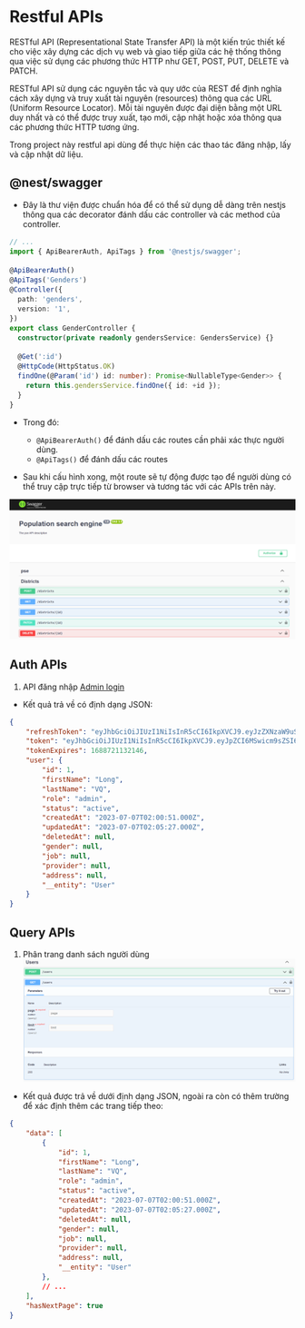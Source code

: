 # Restful APIs
RESTful API (Representational State Transfer API) là một kiến trúc thiết kế cho việc xây dựng các dịch vụ web và giao tiếp giữa các hệ thống thông qua việc sử dụng các phương thức HTTP như GET, POST, PUT, DELETE và PATCH.

RESTful API sử dụng các nguyên tắc và quy ước của REST để định nghĩa cách xây dựng và truy xuất tài nguyên (resources) thông qua các URL (Uniform Resource Locator). Mỗi tài nguyên được đại diện bằng một URL duy nhất và có thể được truy xuất, tạo mới, cập nhật hoặc xóa thông qua các phương thức HTTP tương ứng.

Trong project này restful api dùng để thực hiện các thao tác đăng nhập, lấy và cập nhật dữ liệu.

## @nest/swagger
- Đây là thư viện được chuẩn hóa để có thể sử dụng dễ dàng trên nestjs thông qua các decorator đánh dấu các controller và các method của controller.

```ts
// ...
import { ApiBearerAuth, ApiTags } from '@nestjs/swagger';

@ApiBearerAuth()
@ApiTags('Genders')
@Controller({
  path: 'genders',
  version: '1',
})
export class GenderController {
  constructor(private readonly gendersService: GendersService) {}

  @Get(':id')
  @HttpCode(HttpStatus.OK)
  findOne(@Param('id') id: number): Promise<NullableType<Gender>> {
    return this.gendersService.findOne({ id: +id });
  }
}
```
- Trong đó:
    - `@ApiBearerAuth()` để đánh dấu các routes cần phải xác thực người dùng.
    -  `@ApiTags()` để đánh dấu các routes

- Sau khi cấu hình xong, một route sẽ tự động được tạo để người dùng có thể truy cập trực tiếp từ browser và tương tác với các APIs trên này.

![Swagger](./images/swagger.PNG)

## Auth APIs
1. API đăng nhập
[Admin login](./images/auth-api.PNG)

- Kết quả trả về có định dạng JSON:
```json
{
    "refreshToken": "eyJhbGciOiJIUzI1NiIsInR5cCI6IkpXVCJ9.eyJzZXNzaW9uSWQiOjIsImlhdCI6MTY4ODcxOTMzMiwiZXhwIjoxNjg5OTI4OTMyfQ.0-K_rTKZi8UfA3HVFnIbrdLjjy5P8cqmcaBwNezvVRo",
    "token": "eyJhbGciOiJIUzI1NiIsInR5cCI6IkpXVCJ9.eyJpZCI6MSwicm9sZSI6ImFkbWluIiwic2Vzc2lvbklkIjoyLCJpYXQiOjE2ODg3MTkzMzIsImV4cCI6MTY4ODcyMTEzMn0.p6bImChL-R63O-VlvHFVkN0eh2SE4ItHxZpn9MnYJtA",
    "tokenExpires": 1688721132146,
    "user": {
        "id": 1,
        "firstName": "Long",
        "lastName": "VQ",
        "role": "admin",
        "status": "active",
        "createdAt": "2023-07-07T02:00:51.000Z",
        "updatedAt": "2023-07-07T02:05:27.000Z",
        "deletedAt": null,
        "gender": null,
        "job": null,
        "provider": null,
        "address": null,
        "__entity": "User"
    }
}
```

## Query APIs
1. Phân trang danh sách người dùng
![Pagination](./images/query-api.PNG)

- Kết quả được trả về dưới định dạng JSON, ngoài ra còn có thêm trường để xác định thêm các trang tiếp theo:

```json
{
    "data": [
        {
            "id": 1,
            "firstName": "Long",
            "lastName": "VQ",
            "role": "admin",
            "status": "active",
            "createdAt": "2023-07-07T02:00:51.000Z",
            "updatedAt": "2023-07-07T02:05:27.000Z",
            "deletedAt": null,
            "gender": null,
            "job": null,
            "provider": null,
            "address": null,
            "__entity": "User"
        },
        // ...
    ],
    "hasNextPage": true
}
```